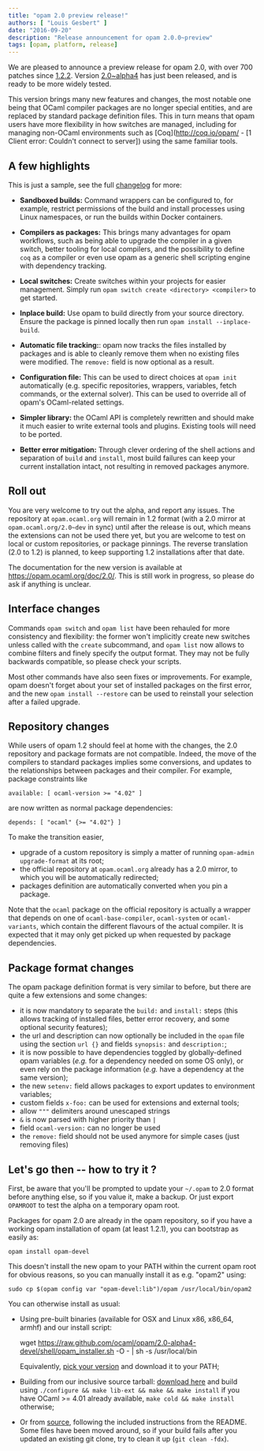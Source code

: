 ```yaml
---
title: "opam 2.0 preview release!"
authors: [ "Louis Gesbert" ]
date: "2016-09-20"
description: "Release announcement for opam 2.0.0~preview"
tags: [opam, platform, release]
---
```


<style type="text/css"><!--
  .opam {font-family: Tahoma,Verdana,sans-serif; font-size: 110%; font-weight: lighter; line-height: 90.9%}
--></style>

We are pleased to announce a preview release for <span class="opam">opam</span> 2.0, with over 700
patches since [1.2.2](https://opam.ocaml.org/blog/opam-1-2-2-release/). Version
[2.0~alpha4](https://github.com/ocaml/opam/releases/2.0-alpha4) has just been
released, and is ready to be more widely tested.

This version brings many new features and changes, the most notable one being
that OCaml compiler packages are no longer special entities, and are replaced
by standard package definition files. This in turn means that <span class="opam">opam</span> users have
more flexibility in how switches are managed, including for managing non-OCaml
environments such as [Coq](http://coq.io/opam/ - [1 Client error: Couldn't connect to server]) using the same familiar tools.

## A few highlights

This is just a sample, see the full
[changelog](https://github.com/ocaml/opam/blob/2.0-alpha4/CHANGES) for more:

- **Sandboxed builds:** Command wrappers can be configured to, for example,
  restrict permissions of the build and install processes using Linux
  namespaces, or run the builds within Docker containers.

- **Compilers as packages:** This brings many advantages for <span class="opam">opam</span> workflows,
  such as being able to upgrade the compiler in a given switch, better tooling for
  local compilers, and the possibility to define `coq` as a compiler or even
  use <span class="opam">opam</span> as a generic shell scripting engine with dependency tracking.

- **Local switches:** Create switches within your projects for easier
  management. Simply run `opam switch create <directory> <compiler>` to get
  started.

- **Inplace build:** Use <span class="opam">opam</span> to build directly from
  your source directory. Ensure the package is pinned locally then run `opam
  install --inplace-build`.

- **Automatic file tracking:**: <span class="opam">opam</span> now tracks the files installed by packages
  and is able to cleanly remove them when no existing files were modified.
  The `remove:` field is now optional as a result.

- **Configuration file:** This can be used to direct choices at `opam init`
  automatically (e.g. specific repositories, wrappers, variables, fetch
  commands, or the external solver). This can be used to override all of <span class="opam">opam</span>'s
  OCaml-related settings.

- **Simpler library:** the OCaml API is completely rewritten and should make it
  much easier to write external tools and plugins. Existing tools will need to be
  ported.

- **Better error mitigation:** Through clever ordering of the shell actions and
  separation of `build` and `install`, most build failures can keep your current
  installation intact, not resulting in removed packages anymore.

## Roll out

You are very welcome to try out the alpha, and report any issues. The repository
at `opam.ocaml.org` will remain in 1.2 format (with a 2.0 mirror at
`opam.ocaml.org/2.0~dev` in sync) until after the release is out, which means
the extensions can not be used there yet, but you are welcome to test on local
or custom repositories, or package pinnings. The reverse translation (2.0 to
1.2) is planned, to keep supporting 1.2 installations after that date.

The documentation for the new version is available at
https://opam.ocaml.org/doc/2.0/. This is still work in progress, so please do ask
if anything is unclear.

## Interface changes

Commands `opam switch` and `opam list` have been rehauled for more consistency
and flexibility: the former won't implicitly create new switches unless called
with the `create` subcommand, and `opam list` now allows to combine filters and
finely specify the output format. They may not be fully backwards compatible, so
please check your scripts.

Most other commands have also seen fixes or improvements. For example, <span class="opam">opam</span>
doesn't forget about your set of installed packages on the first error, and the
new `opam install --restore` can be used to reinstall your selection after a
failed upgrade.

## Repository changes

While users of <span class="opam">opam</span> 1.2 should feel at home with the changes, the 2.0 repository
and package formats are not compatible. Indeed, the move of the compilers to
standard packages implies some conversions, and updates to the relationships
between packages and their compiler. For example, package constraints like

    available: [ ocaml-version >= "4.02" ]

are now written as normal package dependencies:

    depends: [ "ocaml" {>= "4.02"} ]

To make the transition easier,
- upgrade of a custom repository is simply a matter of running `opam-admin
  upgrade-format` at its root;
- the official repository at `opam.ocaml.org` already has a 2.0 mirror, to which
  you will be automatically redirected;
- packages definition are automatically converted when you pin a package.

Note that the `ocaml` package on the official repository is actually a wrapper
that depends on one of `ocaml-base-compiler`, `ocaml-system` or
`ocaml-variants`, which contain the different flavours of the actual compiler.
It is expected that it may only get picked up when requested by package
dependencies.

## Package format changes

The <span class="opam">opam</span> package definition format is very similar to before, but there are
quite a few extensions and some changes:

- it is now mandatory to separate the `build:` and `install:` steps (this allows
  tracking of installed files, better error recovery, and some optional security
  features);
- the url and description can now optionally be included in the `opam` file
  using the section `url {}` and fields `synopsis:` and `description:`;
- it is now possible to have dependencies toggled by globally-defined <span class="opam">opam</span>
  variables (_e.g._ for a dependency needed on some OS only), or even rely on
  the package information (_e.g._ have a dependency at the same version);
- the new `setenv:` field allows packages to export updates to environment
  variables;
- custom fields `x-foo:` can be used for extensions and external tools;
- allow `"""` delimiters around unescaped strings
- `&` is now parsed with higher priority than `|`
- field `ocaml-version:` can no longer be used
- the `remove:` field should not be used anymore for simple cases (just removing
  files)

## Let's go then -- how to try it ?

First, be aware that you'll be prompted to update your `~/.opam` to 2.0 format
before anything else, so if you value it, make a backup. Or just export
`OPAMROOT` to test the alpha on a temporary opam root.

Packages for opam 2.0 are already in the opam repository, so if you have a
working opam installation of opam (at least 1.2.1), you can bootstrap as easily
as:

    opam install opam-devel

This doesn't install the new opam to your PATH within the current opam root for
obvious reasons, so you can manually install it as e.g. "opam2" using:

    sudo cp $(opam config var "opam-devel:lib")/opam /usr/local/bin/opam2

You can otherwise install as usual:
- Using pre-built binaries (available for OSX and Linux x86, x86_64, armhf) and
  our install script:

    wget https://raw.github.com/ocaml/opam/2.0-alpha4-devel/shell/opam_installer.sh -O - | sh -s /usr/local/bin

  Equivalently,
  [pick your version](https://github.com/ocaml/opam/releases/2.0-alpha4) and
  download it to your PATH;

- Building from our inclusive source tarball:
  [download here](https://github.com/ocaml/opam/releases/download/2.0-alpha4/opam-full-2.0-alpha4.tar.gz)
  and build using `./configure && make lib-ext && make && make install` if you
  have OCaml >= 4.01 already available, `make cold && make install` otherwise;

- Or from [source](https://github.com/ocaml/opam/tree/2.0-alpha4), following the
  included instructions from the README. Some files have been moved around, so
  if your build fails after you updated an existing git clone, try to clean it
  up (`git clean -fdx`).
